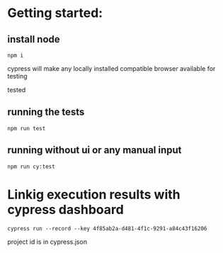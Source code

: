 

# Getting started:

## install node

```
npm i
```
cypress will make any locally installed compatible browser available for testing

tested

## running  the tests

```
npm run test
```
## running without ui or any manual input
```
npm run cy:test
```

# Linkig execution results with cypress dashboard
```
cypress run --record --key 4f85ab2a-d481-4f1c-9291-a84c43f16206
```

project id is in cypress.json